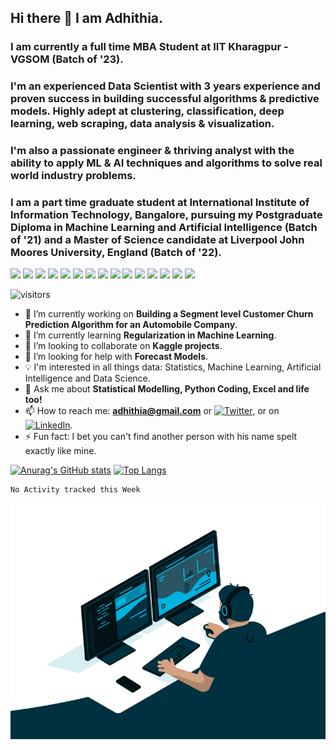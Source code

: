## Hi there 👋 I am Adhithia.   
### I am currently a full time MBA Student at IIT Kharagpur - VGSOM (Batch of '23). 
### I'm an experienced Data Scientist with 3 years experience and proven success in building successful algorithms & predictive models. Highly adept at clustering, classification, deep learning, web scraping, data analysis & visualization. 
### I'm also a passionate engineer & thriving analyst with the ability to apply ML & AI techniques and algorithms to solve real world industry problems.
### I am a part time graduate student at International Institute of Information Technology, Bangalore, pursuing my Postgraduate Diploma in Machine Learning and Artificial Intelligence (Batch of '21) and a Master of Science candidate at Liverpool John Moores University, England (Batch of '22).


![](https://img.shields.io/badge/Code-Python-informational?style=flat&logo=Python&logoColor=white&color=2bbc8a)
![](https://img.shields.io/badge/Tools-Jupyter-informational?style=flat&logo=Jupyter&logoColor=white&color=2bbc8a)
![](https://img.shields.io/badge/Visualize-PowerBI-informational?style=flat&logo=Power-BI&logoColor=white&color=2bbc8a)
![](https://img.shields.io/badge/Visualize-Tableau-informational?style=flat&logo=Power-BI&logoColor=white&color=2bbc8a)
![](https://img.shields.io/badge/Editor-Photoshop-informational?style=flat&logo=Adobe-Photoshop&logoColor=white&color=2bbc8a)
![](https://img.shields.io/badge/Editor-AfterEffects-informational?style=flat&logo=Adobe-After-Effects&logoColor=white&color=2bbc8a)
![](https://img.shields.io/badge/Code-Android-informational?style=flat&logo=Android&logoColor=white&color=2bbc8a)
![](https://img.shields.io/badge/Tools-AndroidStudio-informational?style=flat&logo=Android-Studio&logoColor=white&color=2bbc8a)
![](https://img.shields.io/badge/Tools-Excel-informational?style=flat&logo=Microsoft-Excel&logoColor=white&color=2bbc8a)
![](https://img.shields.io/badge/Tools-Powerpoint-informational?style=flat&logo=Microsoft-PowerPoint&logoColor=white&color=2bbc8a)
![](https://img.shields.io/badge/Code-MySQL-informational?style=flat&logo=MySQL&logoColor=white&color=2bbc8a)
![](https://img.shields.io/badge/Code-R-informational?style=flat&logo=Python&logoColor=white&color=2bbc8a)
![](https://img.shields.io/badge/Tools-RStudio-informational?style=flat&logo=Jupyter&logoColor=white&color=2bbc8a)
![](https://img.shields.io/badge/Visualize-Plotly-informational?style=flat&logo=Plotly&logoColor=white&color=2bbc8a)
![](https://img.shields.io/badge/OS-Linux-informational?style=flat&logo=Linux&logoColor=white&color=2bbc8a)

 ![visitors](https://visitor-badge.glitch.me/badge?page_id=${Adhithia}.${Adhithia})

- 🔭 I’m currently working on **Building a Segment level Customer Churn Prediction Algorithm for an Automobile Company**.
- 🌱 I’m currently learning **Regularization in Machine Learning**.
- 👯 I’m looking to collaborate on **Kaggle projects**.
- 🤔 I’m looking for help with **Forecast Models**.
- 💡 I'm interested in all things data: Statistics, Machine Learning, Artificial Intelligence and Data Science.
- 💬 Ask me about **Statistical Modelling, Python Coding, Excel and life too!**
- 📫 How to reach me: **adhithia@gmail.com** or [![Twitter][1.2]][1], or on [![LinkedIn][2.2]][2].
- ⚡ Fun fact: I bet you can't find another person with his name spelt exactly like mine.

<!-- Icons -->
[1.2]: http://i.imgur.com/wWzX9uB.png (twitter icon without padding)
[2.2]: https://raw.githubusercontent.com/MartinHeinz/MartinHeinz/master/linkedin-3-16.png

<!-- Links to your social media accounts -->

[1]: https://twitter.com/AdhithiaR
[2]: https://www.linkedin.com/in/adhithiar/

[![Anurag's GitHub stats](https://github-readme-stats.vercel.app/api?username=Adhithia&show_icons=true&theme=vue)](https://github.com/anuraghazra/github-readme-stats)
[![Top Langs](https://github-readme-stats.vercel.app/api/top-langs/?username=Adhithia&layout=compact&theme=vue)](https://github.com/anuraghazra/github-readme-stats)

<!--START_SECTION:waka-->
```text
No Activity tracked this Week
```
<!--END_SECTION:waka-->

<img src="https://github.com/Adhithia/Adhithia/blob/bbb41c2e8618f49546c48a74f2b7f7a8b6b205ba/code.gif" width="950px">

